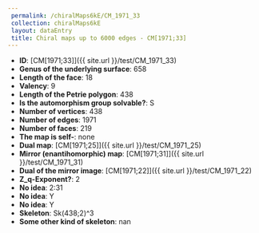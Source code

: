 ```yaml
--- 
 permalink: /chiralMaps6kE/CM_1971_33 
 collection: chiralMaps6kE
 layout: dataEntry
 title: Chiral maps up to 6000 edges - CM[1971;33]
---
```


- **ID**: [CM[1971;33]]({{ site.url }}/test/CM_1971_33)
- **Genus of the underlying surface**: 658
- **Length of the face**: 18
- **Valency**: 9
- **Length of the Petrie polygon**: 438
- **Is the automorphism group solvable?**: S
- **Number of vertices**: 438
- **Number of edges**: 1971
- **Number of faces**: 219
- **The map is self-**: none
- **Dual map**: [CM[1971;25]]({{ site.url }}/test/CM_1971_25)
- **Mirror (enantihomorphic) map**: [CM[1971;31]]({{ site.url }}/test/CM_1971_31)
- **Dual of the mirror image**: [CM[1971;22]]({{ site.url }}/test/CM_1971_22)
- **Z_q-Exponent?**: 2
- **No idea**:  2:31
- **No idea**: Y
- **No idea**: Y
- **Skeleton**: Sk(438;2)^3
- **Some other kind of skeleton**: nan
